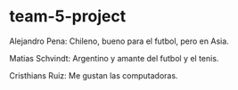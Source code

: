 # team-5-project

Alejandro Pena: Chileno, bueno para el futbol, pero en Asia.

Matias Schvindt: Argentino y amante del futbol y el tenis.

Cristhians Ruiz: Me gustan las computadoras.


